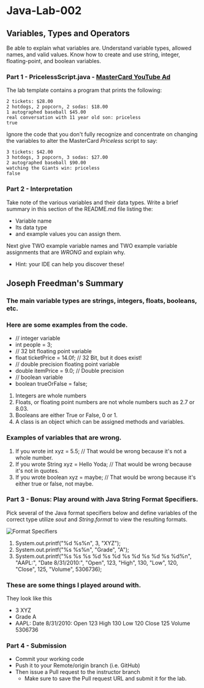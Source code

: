 # Java-Lab-002

## Variables, Types and Operators

Be able to explain what variables are. Understand variable types, allowed names, and valid values.
Know how to create and use string, integer, floating-point, and boolean variables.

### Part 1 - PricelessScript.java - [MasterCard YouTube Ad](https://www.youtube.com/watch?v=Q_6stXKGuHo)

The lab template contains a program that prints the following:
```
2 tickets: $28.00
2 hotdogs, 2 popcorn, 2 sodas: $18.00
1 autographed baseball $45.00
real conversation with 11 year old son: priceless
true
```

Ignore the code that you don't fully recognize and concentrate on changing the variables to alter the MasterCard *Priceless* script to say:
```
3 tickets: $42.00
3 hotdogs, 3 popcorn, 3 sodas: $27.00
2 autographed baseball $90.00
watching the Giants win: priceless
false
```

### Part 2 - Interpretation
Take note of the various variables and their data types. Write a brief summary in this section of the README.md file listing the:
* Variable name
* Its data type
* and example values you can assign them.

Next give TWO example variable names and TWO example variable assignments that are *WRONG* and explain why.
* Hint: your IDE can help you discover these!

## Joseph Freedman's Summary
### The main variable types are strings, integers, floats, booleans, etc.
### Here are some examples from the code.

* // integer variable
* int people = 3;
* // 32 bit floating point variable
* float ticketPrice = 14.0f;  // 32 Bit, but it does exist!
* // double precision floating point variable
* double itemPrice = 9.0;    // Double precision
* // boolean variable
* boolean trueOrFalse = false;

1. Integers are whole numbers
2. Floats, or floating point numbers are not whole numbers such as 2.7 or 8.03.
3. Booleans are either True or False, 0 or 1.
4. A class is an object which can be assigned methods and variables.

### Examples of variables that are wrong.

1. If you wrote int xyz = 5.5; // That would be wrong because it's not a whole number.
2. If you wrote String xyz = Hello Yoda; // That would be wrong because it's not in quotes.
3. If you wrote boolean xyz = maybe; // That would be wrong because it's either true or false, not maybe.
 

### Part 3 - Bonus: Play around with Java String Format Specifiers.

Pick several of the Java format specifiers below and define variables of the correct type utilize *sout* and *String.format* to view the resulting formats.

![Format Specifiers](JavaStringFormatSpecifiers.png)

1. System.out.printf("%d %s%n", 3, "XYZ");
2. System.out.printf("%s %s%n", "Grade", "A");
3. System.out.printf("%s %s %s %d %s %d %s %d %s %d %s %d%n", "AAPL:", "Date 8/31/2010:", "Open", 123, "High", 130, "Low", 120, "Close", 125, "Volume", 5306736);

### These are some things I played around with.
They look like this
* 3 XYZ
* Grade A
* AAPL: Date 8/31/2010: Open 123 High 130 Low 120 Close 125 Volume 5306736


### Part 4 - Submission
* Commit your working code
* Push it to your Remote/origin branch (i.e. GitHub)
* Then issue a Pull request to the instructor branch
    * Make sure to save the Pull request URL and submit it for the lab.